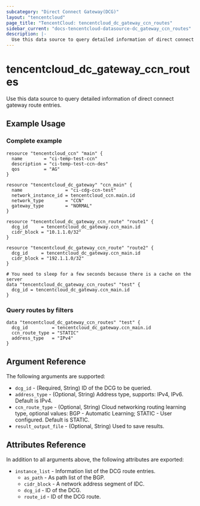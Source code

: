 ```yaml
---
subcategory: "Direct Connect Gateway(DCG)"
layout: "tencentcloud"
page_title: "TencentCloud: tencentcloud_dc_gateway_ccn_routes"
sidebar_current: "docs-tencentcloud-datasource-dc_gateway_ccn_routes"
description: |-
  Use this data source to query detailed information of direct connect gateway route entries.
---
```


# tencentcloud_dc_gateway_ccn_routes

Use this data source to query detailed information of direct connect gateway route entries.

## Example Usage

### Complete example

```hcl
resource "tencentcloud_ccn" "main" {
  name        = "ci-temp-test-ccn"
  description = "ci-temp-test-ccn-des"
  qos         = "AG"
}

resource "tencentcloud_dc_gateway" "ccn_main" {
  name                = "ci-cdg-ccn-test"
  network_instance_id = tencentcloud_ccn.main.id
  network_type        = "CCN"
  gateway_type        = "NORMAL"
}

resource "tencentcloud_dc_gateway_ccn_route" "route1" {
  dcg_id     = tencentcloud_dc_gateway.ccn_main.id
  cidr_block = "10.1.1.0/32"
}

resource "tencentcloud_dc_gateway_ccn_route" "route2" {
  dcg_id     = tencentcloud_dc_gateway.ccn_main.id
  cidr_block = "192.1.1.0/32"
}

# You need to sleep for a few seconds because there is a cache on the server
data "tencentcloud_dc_gateway_ccn_routes" "test" {
  dcg_id = tencentcloud_dc_gateway.ccn_main.id
}
```

### Query routes by filters

```hcl
data "tencentcloud_dc_gateway_ccn_routes" "test" {
  dcg_id         = tencentcloud_dc_gateway.ccn_main.id
  ccn_route_type = "STATIC"
  address_type   = "IPv4"
}
```

## Argument Reference

The following arguments are supported:

* `dcg_id` - (Required, String) ID of the DCG to be queried.
* `address_type` - (Optional, String) Address type, supports: IPv4, IPv6. Default is IPv4.
* `ccn_route_type` - (Optional, String) Cloud networking routing learning type, optional values: BGP - Automatic Learning; STATIC - User configured. Default is STATIC.
* `result_output_file` - (Optional, String) Used to save results.

## Attributes Reference

In addition to all arguments above, the following attributes are exported:

* `instance_list` - Information list of the DCG route entries.
  * `as_path` - As path list of the BGP.
  * `cidr_block` - A network address segment of IDC.
  * `dcg_id` - ID of the DCG.
  * `route_id` - ID of the DCG route.



